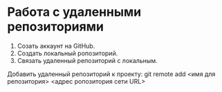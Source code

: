 # Работа с удаленными репозиториями
1. Созать аккаунт на GitHub.
2. Создать локальный ропозиторий.
3. Связать удаленный репозиторий с локальным.

Добавить удаленный репозиторий к проекту:
git remote add <имя для репозитория> <адрес ропозитория сети URL>
